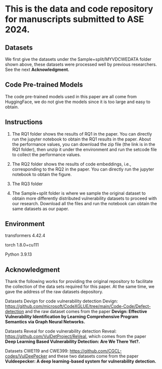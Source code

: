 # This is the data and code repository for manuscripts submitted to ASE 2024.

## Datasets
We first give the datasets under the Sample+split/MYVDCWEDATA folder shown above, these datasets were processed well by previous researchers. See the next <b>Acknowledgment.</b>

## Code Pre-trained Models
The code pre-trained models used in this paper are all come from HuggingFace, we do not give the models since it is too large and easy to obtain.

## Instructions

1. The RQ1 folder shows the results of RQ1 in the paper. You can directly run the jupyter notebook to obtain the RQ1 results in the paper. About the performance values, you can download the zip file (the link is in the RQ1 folder), then unzip it under the environment and run the setcode file to collect the performance values.

2. The RQ2 folder shows the results of code embeddings, i.e., corresponding to the RQ2 in the paper. You can directly run the jupyter notebook to obtain the figure.

3. The RQ3 folder

4. The Sample+split folder is where we sample the original dataset to obtain more differently distributed vulnerability datasets to proceed with our research. Download all the files and run the notebook can obtain the same datasets as our paper.

## Environment

transformers 4.42.4

 torch 1.8.0+cu111 

Python 3.9.13

## Acknowledgment
Thank the following works for providing the original repository to facilitate the collection of the data sets required for this paper. At the same time, we gave the address of the raw datasets depository.

Datasets Devign for code vulnerability detection
Devign: https://github.com/microsoft/CodeXGLUE/tree/main/Code-Code/Defect-detection
and the raw dataset comes from the paper <b>Devign: Effective Vulnerability Identification by Learning Comprehensive Program Semantics via Graph Neural Networks.</b>

Datasets Reveal for code vulnerability detection
Reveal: https://github.com/VulDetProject/ReVeal, which comes from the paper <b>Deep Learning Based Vulnerability Detection: Are We There Yet?.</b>

Datasets CWE119 and CWE399: https://github.com/CGCL-codes/VulDeePecker
and these two datasets come from the paper <b>Vuldeepecker: A deep learning-based system for vulnerability detection.</b>


